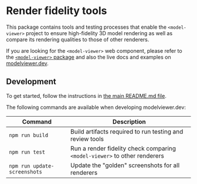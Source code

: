 # Render fidelity tools

This package contains tools and testing processes that enable the
`<model-viewer>` project to ensure high-fidelity 3D model rendering as well
as compare its rendering qualities to those of other renderers.

If you are looking for the `<model-viewer>` web component, please refer to the
[`<model-viewer>` package](../model-viewer) and also the live docs and examples
on [modelviewer.dev](https://modelviewer.dev).

## Development

To get started, follow the instructions in [the main README.md file](../../README.md).

The following commands are available when developing modelviewer.dev:

Command                         | Description
------------------------------- | -----------
`npm run build`                 | Build artifacts required to run testing and review tools
`npm run test`                  | Run a render fidelity check comparing `<model-viewer>` to other renderers
`npm run update-screenshots`    | Update the "golden" screenshots for all renderers
